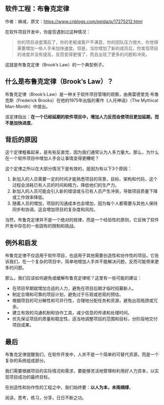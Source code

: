 
## 软件工程：布鲁克定律
作者：熵减，原文：https://www.cnblogs.com/peida/p/17275212.html

在软件项目开发中，你是否遇到过这种情况：

>你的项目进度落后了，你的老板或客户不满意，你的团队压力很大，你觉得需要增加一些人手来加快速度。但是，当你增加了新的成员后，你发现项目的进度并没有提高，反而变得更慢了，而且出现了更多的问题和冲突。

这就是布鲁克定律（Brook’s Law）的一个典型例子。

## 什么是布鲁克定律（Brook’s Law）？
布鲁克定律（Brook’s Law）是一种关于软件项目管理的观察，由弗雷德里克·布鲁克斯（Frederick Brooks）在他的1975年出版的著作《人月神话》（The Mythical Man-Month）中提出。

该定律指出：**在一个已经延期的软件项目中，增加人力反而会使项目更加延期，而不是加快进度**。

## 背后的原因
这个定律粗看起来，是有些反直觉，因为我们通常认为人多力量大。那么，为什么在一个软件项目中增加人手会让事情变得更糟呢？

这个定律之所以在大部分情况下是有效的，是因为有以下3个原因：

1. 新加入的人员需要一定的时间才能熟悉项目的背景、目标、架构和代码，这个过程会消耗已有人员的时间和精力，降低他们的生产力。
2. 新加入的人员可能会引入新的错误或与已有人员产生冲突，导致项目质量下降或工作效率降低。
3. 随着人员的增加，项目的沟通成本也会增加，因为每个人都需要与其他人保持同步和协调，这会增加项目的复杂度和风险。

当然，布鲁克定律并不是一个绝对的规律，而是一个经验性的原则，它反映了软件开发中存在的一些固有的限制和挑战。

## 例外和启发
布鲁克定律不仅适用于软件项目，也适用于其他需要创造性和协作性的项目。它告诉我们，在一个复杂的项目中，简单地增加人手并不能解决问题，反而可能带来更多的问题。

那么，我们应该如何避免或缓解布鲁克定律呢？这里有一些可能的建议：

+ 在项目早期就增加合适的人力，避免在项目后期才临时招募新人。
+ 制定合理和可靠的项目计划，避免过于乐观或悲观的预估。
+ 根据项目的可分解性和可并行性，合理地分配任务和资源，避免出现瓶颈或冗余。
+ 建立有效的沟通机制和协作工具，减少信息的传递和处理时间。
+ 优先保证项目的质量和稳定性，适当地调整项目的范围和目标，分阶段地交付项目成果。
## 最后
布鲁克定律提醒我们，在软件开发中，人并不是一个简单的可替代资源，而是一个复杂的系统组成部分。

我们需要根据项目的实际情况和需求，要能够灵活地管理和利用好人力资本，以实现项目成功的最终目标。

在创造性和协作性的工程之中，我们始终要：**以人为本，未雨绸缪**。

阅读，思考，练习，分享，日日不断之功。
<!--stackedit_data:
eyJoaXN0b3J5IjpbMTQxODA4NTA5MV19
-->